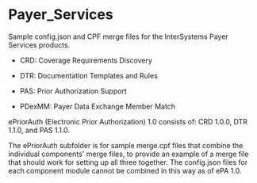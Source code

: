 # Payer_Services

Sample config.json and CPF merge files for the InterSystems Payer Services products. 

- CRD: Coverage Requirements Discovery

- DTR: Documentation Templates and Rules

- PAS: Prior Authorization Support

- PDexMM: Payer Data Exchange Member Match

ePriorAuth (Electronic Prior Authorization) 1.0 consists of: CRD 1.0.0, DTR 1.1.0, and PAS 1.1.0.

The ePriorAuth subfolder is for sample merge.cpf files that combine the individual components' merge files, to provide an example of a merge file that should work for setting up all three together. The config.json files for each component module cannot be combined in this way as of ePA 1.0. 
